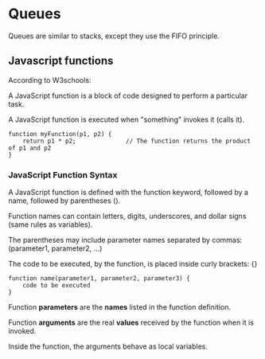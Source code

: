 # Queues

Queues are similar to stacks, except they use the FIFO principle.

## Javascript functions

According to W3schools:

A JavaScript function is a block of code designed to perform a particular task.

A JavaScript function is executed when "something" invokes it (calls it).

    function myFunction(p1, p2) {
        return p1 * p2;              // The function returns the product of p1 and p2
    }

### **JavaScript Function Syntax**

A JavaScript function is defined with the function keyword, followed by a name, followed by parentheses ().

Function names can contain letters, digits, underscores, and dollar signs (same rules as variables).

The parentheses may include parameter names separated by commas:
(parameter1, parameter2, ...)

The code to be executed, by the function, is placed inside curly brackets: {}

    function name(parameter1, parameter2, parameter3) {
        code to be executed
    }

Function **parameters** are the **names** listed in the function definition.

Function **arguments** are the real **values** received by the function when it is invoked.

Inside the function, the arguments behave as local variables.
